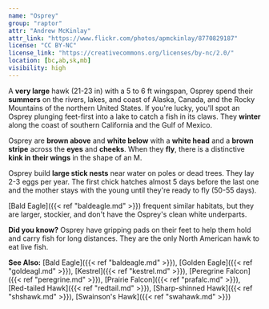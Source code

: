 ```yaml
---
name: "Osprey"
group: "raptor"
attr: "Andrew McKinlay"
attr_link: "https://www.flickr.com/photos/apmckinlay/8770829187"
license: "CC BY-NC"
license_link: "https://creativecommons.org/licenses/by-nc/2.0/"
location: [bc,ab,sk,mb]
visibility: high
---
```

A **very large** hawk (21-23 in) with a 5 to 6 ft wingspan, Osprey spend their **summers** on the rivers, lakes, and coast of Alaska, Canada, and the Rocky Mountains of the northern United States. If you're lucky, you'll spot an Osprey plunging feet-first into a lake to catch a fish in its claws. They **winter** along the coast of southern California and the Gulf of Mexico.

Osprey are **brown above** and **white below** with a **white head** and a **brown stripe** across the **eyes** and **cheeks**. When they **fly**, there is a distinctive **kink in their wings** in the shape of an M.

Osprey build **large stick nests** near water on poles or dead trees. They lay 2-3 eggs per year. The first chick hatches almost 5 days before the last one and the mother stays with the young until they're ready to fly (50-55 days).

[Bald Eagle]({{< ref "baldeagle.md" >}}) frequent similar habitats, but they are larger, stockier, and don't have the Osprey's clean white underparts.

**Did you know?** Osprey have gripping pads on their feet to help them hold and carry fish for long distances. They are the only North American hawk to eat live fish.

<!-- generated, do not edit -->
**See Also:**
[Bald Eagle]({{< ref "baldeagle.md" >}}),
[Golden Eagle]({{< ref "goldeagl.md" >}}),
[Kestrel]({{< ref "kestrel.md" >}}),
[Peregrine Falcon]({{< ref "peregrine.md" >}}),
[Prairie Falcon]({{< ref "prafalc.md" >}}),
[Red-tailed Hawk]({{< ref "redtail.md" >}}),
[Sharp-shinned Hawk]({{< ref "shshawk.md" >}}),
[Swainson's Hawk]({{< ref "swahawk.md" >}})
